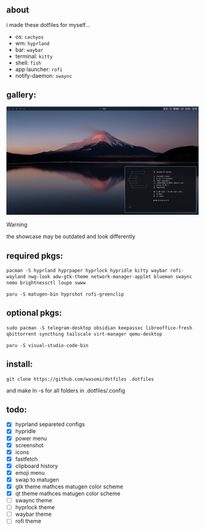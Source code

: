 ## about

i made these dotfiles for myself...

- os: `cachyos`
- wm: `hyprland`
- bar: `waybar`
- terminal: `kitty`
- shell: `fish`
- app launcher: `rofi`
- notify-daemon: `swaync`

## gallery:

![Screenshot](Pictures/Screenshots/image.png)

> [!warning]
> the showcase may be outdated and look differently

## required pkgs:

```
pacman -S hyprland hyprpaper hyprlock hypridle kitty waybar rofi-wayland nwg-look adw-gtk-theme network-manager-applet blueman swaync nemo brightnessctl loupe swww
```

```
paru -S matugen-bin hyprshot rofi-greenclip
```

## optional pkgs:

```
sudo pacman -S telegram-desktop obsidian keepassxc libreoffice-fresh qbittorrent syncthing tailscale virt-manager qemu-desktop
```

```
paru -S visual-studio-code-bin
```

## install:

```
git clone https://github.com/wasomi/dotfiles .dotfiles
```
and make ln -s for all folders in .dotfiles/.config

## todo:

- [x] hyprland separeted configs
- [x] hypridle
- [x] power menu
- [x] screenshot
- [x] icons
- [x] fastfetch
- [x] clipboard history
- [x] emoji menu
- [x] swap to matugen
- [x] gtk theme mathces matugen color scheme
- [x] qt theme mathces matugen color scheme
- [ ] swaync theme
- [ ] hyprlock theme
- [ ] waybar theme
- [ ] rofi theme